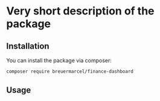 # Very short description of the package

## Installation

You can install the package via composer:

```bash
composer require breuermarcel/finance-dashboard
```

## Usage

```php

```